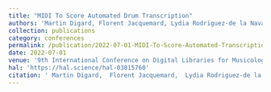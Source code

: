 ```yaml
---
title: "MIDI To Score Automated Drum Transcription"
authors: 'Martin Digard, Florent Jacquemard, Lydia Rodriguez-de la Nava'
collection: publications
category: conferences
permalink: /publication/2022-07-01-MIDI-To-Score-Automated-Transcription
date: 2022-07-01
venue: '9th International Conference on Digital Libraries for Musicology (DLfM)'
hal: 'https://hal.science/hal-03815760'
citation: ' Martin Digard,  Florent Jacquemard,  Lydia Rodriguez-de la Nava, &quot;Automated Transcription of Electronic Drumkits.&quot; In 9th International Conference on Digital Libraries for Musicology (DLfM), 2022.'
---
```

